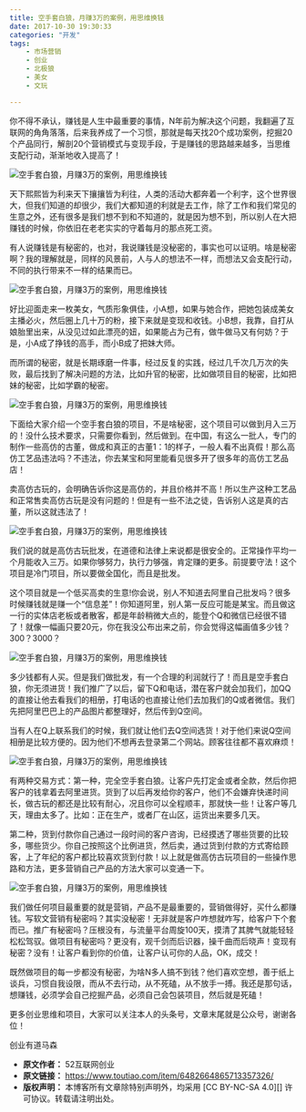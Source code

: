 ```yaml
---
title: 空手套白狼，月赚3万的案例，用思维换钱
date: 2017-10-30 19:30:33
categories: "开发"
tags:
	- 市场营销
	- 创业
	- 北极狼
	- 美女
	- 文玩

---
```


你不得不承认，赚钱是人生中最重要的事情，N年前为解决这个问题，我翻遍了互联网的角角落落，后来我养成了一个习惯，那就是每天找20个成功案例，挖掘20个产品同行，解剖20个营销模式与变现手段，于是赚钱的思路越来越多，当思维支配行动，渐渐地收入提高了！

![空手套白狼，月赚3万的案例，用思维换钱][3]

天下熙熙皆为利来天下攘攘皆为利往，人类的活动大都奔着一个利字，这个世界很大，但我们知道的却很少，我们大都知道的利就是去工作，除了工作和我们常见的生意之外，还有很多是我们想不到和不知道的，就是因为想不到，所以别人在大把赚钱的时候，你依旧在老老实实的守着每月的那点死工资。

有人说赚钱是有秘密的，也对，我说赚钱是没秘密的，事实也可以证明。啥是秘密啊？我的理解就是，同样的风景前，人与人的想法不一样，而想法又会支配行动，不同的执行带来不一样的结果而已。

![空手套白狼，月赚3万的案例，用思维换钱][3 1]

好比迎面走来一枚美女，气质形象俱佳，小A想，如果与她合作，把她包装成美女主播必火，然后圈上几十万的粉，接下来就是变现和收钱。小B想，我靠，自打从娘胎里出来，从没见过如此漂亮的妞，如果能占为己有，做牛做马又有何妨？于是，小A成了挣钱的高手，而小B成了把妹大师。

而所谓的秘密，就是长期琢磨一件事，经过反复的实践，经过几千次几万次的失败，最后找到了解决问题的方法，比如升官的秘密，比如做项目目的秘密，比如把妹的秘密，比如学霸的秘密。

![空手套白狼，月赚3万的案例，用思维换钱][3 2]

下面给大家介绍一个空手套白狼的项目，不是啥秘密，这个项目可以做到月入三万的！没什么技术要求，只需要你看到，然后做到。在中国，有这么一批人，专门的制作一些高仿的古董，做成和真正的古董1：1的样子，一般人看不出真假！那么高仿工艺品违法吗？不违法，你去某宝和阿里能看见很多开了很多年的高仿工艺品店！

卖高仿古玩的，会明确告诉你这是高仿的，并且价格并不高！所以生产这种工艺品和正常售卖高仿古玩是没有问题的！但是有一些不法之徒，告诉别人这是真的古董，所以这就违法了！

![空手套白狼，月赚3万的案例，用思维换钱][3 3]

我们说的就是高仿古玩批发，在道德和法律上来说都是很安全的。正常操作平均一个月能收入三万。如果你够努力，执行力够强，肯定赚的更多。前提要守法！这个项目是冷门项目，所以要做全国化，而且是批发。

这个项目就是一个低买高卖的生意!你会说，别人不知道去阿里自己批发吗？很多时候赚钱就是赚一个“信息差”！你知道阿里，别人第一反应可能是某宝。而且做这一行的实体店老板或者散客，都是年龄稍微大点的，能登个Q和微信已经很不错了！就像一幅画只要20元，你在我没公布出来之前，你会觉得这幅画值多少钱？ 300？3000？

![空手套白狼，月赚3万的案例，用思维换钱][3 4]

多少钱都有人买。但是我们做批发，有一个合理的利润就行了！而且是空手套白狼，你无须进货！我们推广了以后，留下Q和电话，潜在客户就会加我们，加QQ的直接让他去看我们的相册，打电话的也直接让他们去加我们的Q或者微信。我们先把阿里巴巴上的产品图片都整理好，然后传到Q空间。

当有人在Q上联系我们的时候，我们就让他们去Q空间选货！对于他们来说Q空间相册是比较方便的。因为他们不想再去登录第二个网站。顾客往往都不喜欢麻烦！

![空手套白狼，月赚3万的案例，用思维换钱][3 5]

有两种交易方式：第一种，完全空手套白狼。让客户先打定金或者全款，然后你把客户的钱拿着去阿里进货。货到了以后再发给你的客户，他们不会嫌弃快递时间长，做古玩的都还是比较有耐心，况且你可以全程顺丰，那就快一些！让客户等几天，理由太多了。比如：正在生产，或者厂在山区，运货出来要多几天。

第二种，货到付款你自己通过一段时间的客户咨询，已经摸透了哪些货要的比较多，哪些货少。你自己按照这个比例进货，然后卖，通过货到付款的方式寄给顾客，上了年纪的客户都比较喜欢货到付款！以上就是做高仿古玩项目的一些操作思路和方法，更多营销自己产品的方法大家可以变通一下。

![空手套白狼，月赚3万的案例，用思维换钱][3 6]

我们做任何项目最重要的就是营销，产品不是最重要的，营销做得好，买什么都赚钱。写软文营销有秘密吗？其实没秘密！无非就是客户咋想就咋写，给客户下个套而已。推广有秘密吗？压根没有，与流量平台周旋100天，摸清了其脾气就能轻轻松松驾驭。做项目有秘密吗？更没有，观千剑而后识器，操千曲而后晓声！变现有秘密？没有！让客户看到你的价值，让客户认可你的人品，OK，成交！

既然做项目的每一步都没有秘密，为啥N多人搞不到钱？他们喜欢空想，善于纸上谈兵，习惯自我设限，而从不去行动，从不死磕，从不放手一搏。我还是那句话，想赚钱，必须学会自己挖掘产品，必须自己会包装项目，然后就是死磕！

更多创业思维和项目，大家可以关注本人的头条号，文章末尾就是公众号，谢谢各位！

创业有道马森


[3]: /pro/os/crawler/ZYRU-6ZQN-QRUN.jpg
[3 1]: /pro/os/crawler/NRQJ-JNBI-RUNU.jpg
[3 2]: /pro/os/crawler/BEBJ-VAVR-BNQB.jpg
[3 3]: /pro/os/crawler/VQU6-7NBM-IVEV.jpg
[3 4]: /pro/os/crawler/2ABR-Z3ZU-6BNN.jpg
[3 5]: /pro/os/crawler/M3YQ-IJFE-YMFJ.jpg
[3 6]: /pro/os/crawler/ZJBJ-YVUJ-FRAN.jpg
 *  **原文作者：** 52互联网创业
 *  **原文链接：** https://www.toutiao.com/item/6482664865713357326/
 *  **版权声明：** 本博客所有文章除特别声明外，均采用 [CC BY-NC-SA 4.0][] 许可协议。转载请注明出处。